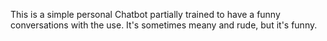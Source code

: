 This is a simple personal Chatbot partially trained to have a funny conversations with the use. It's sometimes meany and rude, but it's funny.
